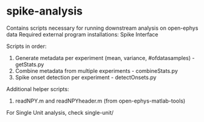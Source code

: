 # spike-analysis

Contains scripts necessary for running downstream analysis on open-ephys data
Required external program installations: Spike Interface

Scripts in order:
1. Generate metadata per experiment (mean, variance, #ofdatasamples) - getStats.py
2. Combine metadata from multiple experiments - combineStats.py
3. Spike onset detection per experiment - detectOnsets.py

Additional helper scripts:
1. readNPY.m and readNPYheader.m (from open-ephys-matlab-tools)

For Single Unit analysis, check single-unit/

